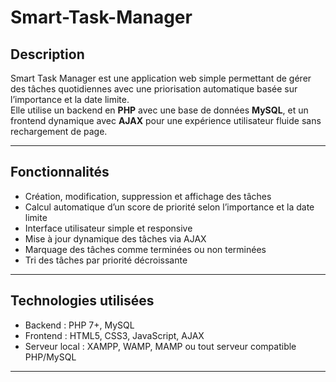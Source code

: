 # Smart-Task-Manager

## Description

Smart Task Manager est une application web simple permettant de gérer des tâches quotidiennes avec une priorisation automatique basée sur l’importance et la date limite.  
Elle utilise un backend en **PHP** avec une base de données **MySQL**, et un frontend dynamique avec **AJAX** pour une expérience utilisateur fluide sans rechargement de page.

---

## Fonctionnalités

- Création, modification, suppression et affichage des tâches  
- Calcul automatique d’un score de priorité selon l’importance et la date limite  
- Interface utilisateur simple et responsive  
- Mise à jour dynamique des tâches via AJAX  
- Marquage des tâches comme terminées ou non terminées  
- Tri des tâches par priorité décroissante  

---

## Technologies utilisées

- Backend : PHP 7+, MySQL  
- Frontend : HTML5, CSS3, JavaScript, AJAX  
- Serveur local : XAMPP, WAMP, MAMP ou tout serveur compatible PHP/MySQL  

---
